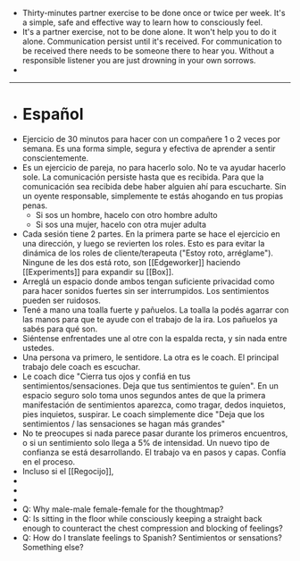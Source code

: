 - Thirty-minutes partner exercise to be done once or twice per week. It's a simple, safe and effective way to learn how to consciously feel.
- It's a partner exercise, not to be done alone. It won't help you to do it alone. Communication persist until it's received. For communication to be received there needs to be someone there to hear you. Without a responsible listener you are just drowning in your own sorrows.
-
- ----
- # Español
- Ejercicio de 30 minutos para hacer con un compañere 1 o 2 veces por semana. Es una forma simple, segura y efectiva de aprender a sentir conscientemente.
- Es un ejercicio de pareja, no para hacerlo solo. No te va ayudar hacerlo sole. La comunicación persiste hasta que es recibida. Para que la comunicación sea recibida debe haber alguien ahí para escucharte. Sin un oyente responsable, simplemente te estás ahogando en tus propias penas.
	- Si sos un hombre, hacelo con otro hombre adulto
	- Si sos una mujer, hacelo con otra mujer adulta
- Cada sesión tiene 2 partes. En la primera parte se hace el ejercicio en una dirección, y luego se revierten los roles. Esto es para evitar la dinámica de los roles de cliente/terapeuta ("Estoy roto, arréglame"). Ningune de les dos está roto, son [[Edgeworker]] haciendo [[Experiments]] para expandir su [[Box]].
- Arreglá un espacio donde ambos tengan suficiente privacidad como para hacer sonidos fuertes sin ser interrumpidos. Los sentimientos pueden ser ruidosos.
- Tené a mano una toalla fuerte y pañuelos. La toalla la podés agarrar con las manos para que te ayude con el trabajo de la ira. Los pañuelos ya sabés para qué son.
- Siéntense enfrentades une al otre con la espalda recta, y sin nada entre ustedes.
- Una persona va primero, le sentidore. La otra es le coach. El principal trabajo dele coach es escuchar.
- Le coach dice "Cierra tus ojos y confiá en tus sentimientos/sensaciones. Deja que tus sentimientos te guíen". En un espacio seguro solo toma unos segundos antes de que la primera manifestación de sentimientos aparezca, como tragar, dedos inquietos, pies inquietos, suspirar. Le coach simplemente dice "Deja que los sentimientos / las sensaciones se hagan más grandes"
- No te preocupes si nada parece pasar durante los primeros encuentros, o si un sentimiento solo llega a 5% de intensidad. Un nuevo tipo de confianza se está desarrollando. El trabajo va en pasos y capas. Confía en el proceso.
- Incluso si el [[Regocijo]],
-
-
-
- Q: Why male-male female-female for the thoughtmap?
- Q: Is sitting in the floor while consciously keeping a straight back enough to counteract the chest compression and blocking of feelings?
- Q: How do I translate feelings to Spanish? Sentimientos or sensations? Something else?